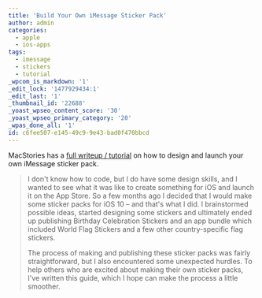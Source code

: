 ```yaml
---
title: 'Build Your Own iMessage Sticker Pack'
author: admin
categories:
  - apple
  - ios-apps
tags:
  - imessage
  - stickers
  - tutorial
_wpcom_is_markdown: '1'
_edit_lock: '1477929434:1'
_edit_last: '1'
_thumbnail_id: '22688'
_yoast_wpseo_content_score: '30'
_yoast_wpseo_primary_category: '20'
_wpas_done_all: '1'
id: c6fee507-e145-49c9-9e43-bad0f470bbcd
---
```

<p>MacStories has a <a href="https://www.macstories.net/news/macstories-guide-design-and-launch-your-own-imessage-sticker-pack-on-the-app-store/">full writeup / tutorial</a> on how to design and launch your own iMessage sticker pack.</p>
<blockquote><p>
  I don't know how to code, but I do have some design skills, and I wanted to see what it was like to create something for iOS and launch it on the App Store. So a few months ago I decided that I would make some sticker packs for iOS 10 – and that's what I did. I brainstormed possible ideas, started designing some stickers and ultimately ended up publishing Birthday Celebration Stickers and an app bundle which included World Flag Stickers and a few other country-specific flag stickers.</p>
<p>  The process of making and publishing these sticker packs was fairly straightforward, but I also encountered some unexpected hurdles. To help others who are excited about making their own sticker packs, I've written this guide, which I hope can make the process a little smoother.
</p></blockquote>
